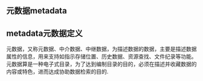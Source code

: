 ## 元数据metadata
## metadata元数据定义
元数据，又称元数据、中介数据、中继数据，为描述数据的数据，主要是描述数据属性的信息，用来支持如指示存储位置、历史数据、资源查找、文件纪录等功能。元数据算是一种电子式目录，为了达到编制目录的目的，必须在描述并收藏数据的内容或特色，进而达成协助数据检索的目的.
### <title>标签
定义浏览器工具栏中的标题
提供页面被添加到收藏夹时显示的标题
显示在搜索引擎结果中的页面标题

### <meta> 标签
提供关于 HTML 文档的元数据。元数据不会显示在页面上，但是对于机器是可读的。
典型的情况是，meta 元素被用于规定页面的描述、关键词、文档的作者、最后修改时间以及其他元数据。
content 是meta必须的属性，定义与 http-equiv 或 name 属性相关的元信息。
http-equiv ,name, scheme 是meta 可选的属性。（HTML5 不支持 scheme 属性）

#### http-equiv属性：
为名称/值对提供了名称。并指示服务器在发送实际的文档之前先在要传送给浏览器的 MIME 文档头部包含名称/值对。
当服务器向浏览器发送文档时，会先发送许多名称/值对。虽然有些服务器会发送许多这种名称/值对，但是所有服务器都至少要发送一个：content-type:text/html。这将告诉浏览器准备接受一个 HTML 文档。

>使用带有 http-equiv 属性的\<meta>标签时，服务器将把名称/值对添加到发送给浏览器的内容头部。


**语法格式:**
`<meta http-equiv="参数" content="参数变量值">`

**参数：**

`<meta http-equiv="expires" content="text/html; chartset=utf-8">`
>content-Type 描述文档类型，字符集
>meta标签的charset的信息参数如GB2312时，代表说明网站是采用的编码是简体中文;  
>meta标签的charset的信息参数如BIG5时，代表说明网站是采用的编码是繁体中文;  
>meta标签的charset的信息参数如iso-2022-jp时，代表说明网站是采用的编码是日文;  
>meta标签的charset的信息参数如ks_c_5601时，代表说明网站是采用的编码是韩文;  
>meta标签的charset的信息参数如ISO-8859-1时，代表说明网站是采用的编码是英文;  
>meta标签的charset的信息参数如UTF-8时，代表世界通用的语言编码; 

**在 HTML5 中，有一个新的 charset 属性，它使字符集的定义更加容易;**  
`<meta charset="UTF-8">`

**default-style规定要使用的预定义的样式表**  
`<meta http-equiv="default-style" content="the document's preferred stylesheet">`

**其中content 属性的值必须匹配同一文档中的一个 link 元素上的 title 属性的值，或者必须匹配同一文档中的一个 style 元素上的 title 属性的**
**expires 可以用于设定网页的到期时间。一旦网页过期，必须到服务器上重新传输（必须使用GMT的时间格式)**  
`<meta http-equiv="expires" content="Wed, 20-Jun-2017 22:30:00 GTM">(必须使用GMT时间格式)`

**Refresh 自动刷新并指向新页面**  
`<meta http-equiv="Refresh" content="2;URL=http://www.baidu.com/"> 表示2秒后跳到百度页面`

**值 "refresh" 应该慎重使用，因为它会使得页面不受用户控制。在 W3C's Web 内容可访问性指南 中使用 "refresh" 会到导致失败。**
**Set-Cookie cookie设定，如果网页过期，那么存盘的cookie将被删除**  
`<meta http-equiv="Set-Cookie" content="cookievalue=xxx;expires=Wednesday,20-Jun-2017 22:30:00 GTM;path=/ ">(必须使用GMT时间格式)`

**Pragma是用于设定禁止浏览器从本地机的缓存中调阅页面内容，设定后一旦离开网页就无法从Cache中再调出**  
`<meta http-equiv="Pragma" content="no-cache">访问者不能脱机浏览此网页`

**Window-target 显示窗口的设定，强制页面在当前窗口以独立页面显示**  
`<meta http-equive="Window-target" content="_top"> 用来防止别人在框架中调用此页面`

**Page-Enter 和Page-Exit设定进入/离开页面时的特殊效果**
**duration的值为网页动态过渡的时间，单位为秒。**
**transition是过渡方式，它的值为0到23，分别对应24种过渡方式：**  
`<meta http-equiv="Page-Enter" content="revealTrans(duration=1.0,transtion=12)">`
`<meta http-equiv="Page-Exit" content="revealTrans(duration=1.0,transtion=12)">`


| 值 | 过渡方式 | 值 | 过渡方式 |
| :--: | :------------------: | :--: | :------------------: |
| 0 | 盒状收缩 | 1 | 盒状放射 |
| 2 | 圆形收缩 | 3 | 圆形放射 |
| 4 | 由上往下 | 5 | 由下往上 |
| 6 | 从左至右 | 7 | 从右至左 |
| 8 | 垂直百叶窗 | 9 | 水平百叶窗 |
| 10 | 水平格状百叶窗 | 11 | 垂直格状百叶窗 |
| 12 | 随意溶解 | 13 | 从左右两端向中间展开 |
| 14 | 从中间向左右两端展开 | 15 | 从上下两端向中间展开 |
| 16 | 从中间向上下两端展开 | 17 | 从右上角向左下角展开 |
| 18 | 从右下角向左上角展开 | 19 | 从左上角向右下角展开 |
| 20 | 从左下角向右上角展开 | 21 | 水平线状展开 |
| 22 | 垂直线状展开 | 23 | 随机产生一种过渡方式 |

>cache-control指定请求和响应遵循的缓存机制
Cache-Control指定请求和响应遵循的缓存机制。在请求消息或响应消息中设置Cache-Control并不会修改另一个消息处理过程中的缓存处理过程
请求时的缓存指令包括no-cache、no-store、max-age、max-stale、min-fresh、only-if-cached
响应消息中的指令包括public、private、no-cache、no-store、no-transform、must-revalidate、proxy-revalidate、max-age
Public指示响应可被任何缓存区缓存
Private指示对于单个用户的整个或部分响应消息，不能被共享缓存处理。这允许服务器仅仅描述当用户的部分响应消息，此响应消息对于其他用户的请求无效
no-cache指示请求或响应消息不能缓存
no-store用于防止重要的信息被无意的发布。在请求消息中发送将使得请求和响应消息都不使用缓存。
max-age指示客户机可以接收生存期不大于指定时间（以秒为单位）的响应
min-fresh指示客户机可以接收响应时间小于当前时间加上指定时间的响应
max-stale指示客户机可以接收超出超时期间的响应消息。如果指定max-stale消息的值，那么客户机可以接收超出超时期指定值之内的响应消息。
no-siteapp百度会自动对网页进行转码，这个标签是禁止百度的自动转码


`<meta http-equiv="cache-control" content="no-cache">(在访问指着网站需要重新下载)`

`<meta http-equiv="Cache-Control" content="no-siteapp" />`

**content-Language显示语言的设定**

`<metahttp-equiv="Content-Language"content="zh-cn"/>`

**Content-Script-TypeW3C网页规范，指明页面中脚本的类型**

`<meta http-equiv="Content-Script-Type" Content="text/javascript">`

**Pics-label 网页等级评定**

`<meta http-equiv="Pics-label" contect="">`

在IE的internet选项中有一项内容设置，可以防止浏览一些受限制的网站，而网站的限制级别就是通过meta属性来设置的

​

#### name属性:

name属性主要用于描述网页，与之对应的属性值为content，content中的内容主要是便于搜索引擎机器人查找信息和分类信息用的。

**语法格式：**
`<meta name="参数" content="具体参数值值">`

**参数：**
*Keywords关键字，用来告诉搜索引擎网页的关键字是什么*
`<meta name="Keywords" content="HTML, CSS, JavaScript">`

**description描述，用来告诉搜索引擎网站的主要内容**

`<meta name="description" content="Free Web tutorials on HTML, CSS, XML" />`

>**robots机器人向导，用来告诉搜索机器人哪些页面需要索引，哪些页面不需要索引**
content的参数有**all,none,index,noindex,follow,nofollow**，默认是**all**。
all：文件将被检索，且页面上的链接可以被查询；
none：文件将不被检索，且页面上的链接不可以被查询；
index：文件将被检索；
follow：页面上的链接可以被查询；
noindex：文件将不被检索，但页面上的链接可以被查询；
nofollow：文件将被检索，但页面上的链接不可以被查询
<metaname="robots"content="none">

**author 作者，标注网页的作者**

`<metaname="author"content="root,root@xxxx.com">`

**generator规定用于生成文档的一个软件包,不用于手写页面**

`<meta name="generator" content="FrontPage 4.0">`

**Copyright说明网站版权信息**

`<metaname="copyright"content="信息参数"/>`

**Revisit-after 重坊，通知搜索引擎多少天访问一次**

`＜meta name="revisit-after" content="7days">`

**viewport影响移动端页面布局**

`<meta name="viewport" content="width=device-width, initial-scale=1.0">`

>**content 参数：**
width viewport 宽度(数值/device-width)
height viewport 高度(数值/device-height)
initial-scale 初始缩放比例
maximum-scale 最大缩放比例
minimum-scale 最小缩放比例
user-scalable 是否允许用户缩放(yes/no)
application-name定义固定网站应用程序实例的名称。

`<meta name="application-name" content="w3school" />`

**光标悬停在 Windows 任务栏的固定网站按钮上时，此名称将出现在工具提示中。该应用程序名称还将附加到固定网站应用程序实例的窗口标题中。**

```各浏览器meta

Microsoft Internet Explorer
<!-- 优先使用最新的ie版本 -->
<meta http-equiv="x-ua-compatible" content="ie=edge">

<!-- 是否开启cleartype显示效果 -->
<meta http-equiv="cleartype" content="on">
<meta name="skype_toolbar" content="skype_toolbar_parser_compatible">

<!-- Pinned Site -->

<!-- IE 10 / Windows 8 -->
<meta name="msapplication-TileImage" content="pinned-tile-144.png">
<meta name="msapplication-TileColor" content="#009900">

<!-- IE 11 / Windows 9.1 -->
<meta name="msapplication-config" content="ieconfig.xml">
Google Chrome

<!-- 优先使用最新的chrome版本 -->
<meta http-equiv="X-UA-Compatible" content="chrome=1" />
<!-- 禁止自动翻译 -->
<meta name="google" value="notranslate">
360浏览器

<!-- 选择使用的浏览器解析内核 -->
<meta name="renderer" content="webkit|ie-comp|ie-stand">
UC手机浏览器

<!-- 将屏幕锁定在特定的方向 -->
<meta name="screen-orientation" content="landscape/portrait">
<!-- 全屏显示页面 -->
<meta name="full-screen" content="yes">
<!-- 强制图片显示，即使是"text mode" -->
<meta name="imagemode" content="force">
<!-- 应用模式，默认将全屏，禁止长按菜单，禁止手势，标准排版，强制图片显示。 -->
<meta name="browsermode" content="application">
<!-- 禁止夜间模式显示 -->
<meta name="nightmode" content="disable">
<!-- 使用适屏模式显示 -->
<meta name="layoutmode" content="fitscreen">
<!-- 当页面有太多文字时禁止缩放 -->
<meta name="wap-font-scale" content="no">
QQ手机浏览器

<!-- 锁定屏幕在特定方向 -->
<meta name="x5-orientation" content="landscape/portrait">
<!-- 全屏显示 -->
<meta name="x5-fullscreen" content="true">
<!-- 页面将以应用模式显示 -->
<meta name="x5-page-mode" content="app">
Apple iOS

<!-- Smart App Banner -->
<meta name="apple-itunes-app" content="app-id=APP_ID,affiliate-data=AFFILIATE_ID,app-argument=SOME_TEXT">

<!-- 禁止自动探测并格式化手机号码 -->
<meta name="format-detection" content="telephone=no">

<!-- Add to Home Screen添加到主屏 -->
<!-- 是否启用 WebApp 全屏模式 -->
<meta name="apple-mobile-web-app-capable" content="yes">
<!-- 设置状态栏的背景颜色,只有在 “apple-mobile-web-app-capable” content=”yes” 时生效 -->
<meta name="apple-mobile-web-app-status-bar-style" content="black">
<!-- 添加到主屏后的标题 -->
<meta name="apple-mobile-web-app-title" content="App Title">
Google Android

<meta name="theme-color" content="#E64545">
<!-- 添加到主屏 -->
<meta name="mobile-web-app-capable" content="yes">
<!-- More info: https://developer.chrome.com/multidevice/android/installtohomescreen -->
App Links

<!-- iOS -->
<meta property="al:ios:url" content="applinks://docs">
<meta property="al:ios:app_store_id" content="12345">
<meta property="al:ios:app_name" content="App Links">
<!-- Android -->
<meta property="al:android:url" content="applinks://docs">
<meta property="al:android:app_name" content="App Links">
<meta property="al:android:package" content="org.applinks">
<!-- Web Fallback -->
<meta property="al:web:url" content="http://applinks.org/documentation">
<!-- More info: http://applinks.org/documentation/ -->
常用的移动端meta

<meta name="viewport" content="width=device-width, initial-scale=1, user-scalable=no" />
<meta name="apple-mobile-web-app-capable" content="yes" />
<meta name="apple-mobile-web-app-status-bar-style" content="black" />
<meta name="format-detection"content="telephone=no, email=no" />
<meta name="viewport" content="width=device-width, initial-scale=1, user-scalable=no" />
<meta name="apple-mobile-web-app-capable" content="yes" /><!-- 删除苹果默认的工具栏和菜单栏 -->
<meta name="apple-mobile-web-app-status-bar-style" content="black" /><!-- 设置苹果工具栏颜色 -->
<meta name="format-detection" content="telphone=no, email=no" /><!-- 忽略页面中的数字识别为电话，忽略email识别 -->
<!-- 启用360浏览器的极速模式(webkit) -->
<meta name="renderer" content="webkit">
<!-- 避免IE使用兼容模式 -->
<meta http-equiv="X-UA-Compatible" content="IE=edge">
<!-- 针对手持设备优化，主要是针对一些老的不识别viewport的浏览器，比如黑莓 -->
<meta name="HandheldFriendly" content="true">
<!-- 微软的老式浏览器 -->
<meta name="MobileOptimized" content="320">
<!-- uc强制竖屏 -->
<meta name="screen-orientation" content="portrait">
<!-- QQ强制竖屏 -->
<meta name="x5-orientation" content="portrait">
<!-- UC强制全屏 -->
<meta name="full-screen" content="yes">
<!-- QQ强制全屏 -->
<meta name="x5-fullscreen" content="true">
<!-- UC应用模式 -->
<meta name="browsermode" content="application">
<!-- QQ应用模式 -->
<meta name="x5-page-mode" content="app">
<!-- windows phone 点击无高光 -->
<meta name="msapplication-tap-highlight" content="no">
<!-- 适应移动端end -->
```